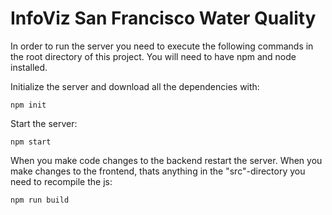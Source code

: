 # InfoViz San Francisco Water Quality

In order to run the server you need to execute the following commands in the root directory of this project.
You will need to have npm and node installed.

Initialize the server and download all the dependencies with:
```
npm init
```

Start the server:
```
npm start
```

When you make code changes to the backend restart the server.
When you make changes to the frontend, thats anything in the "src"-directory you need to recompile the js:
```
npm run build
```